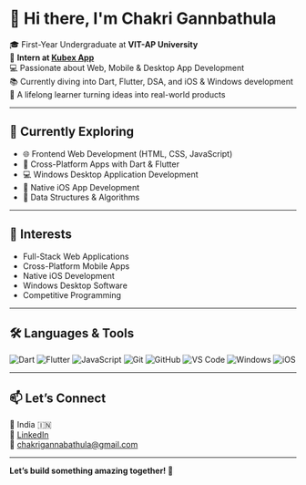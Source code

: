 # 👋 Hi there, I'm **Chakri Gannbathula**

🎓 First-Year Undergraduate at **VIT-AP University**  
💼 **Intern at [Kubex App](https://kubex.app)**  
💻 Passionate about Web, Mobile & Desktop App Development  
📚 Currently diving into Dart, Flutter, DSA, and iOS & Windows development  
🌱 A lifelong learner turning ideas into real-world products  

---

## 🚀 Currently Exploring
- 🌐 Frontend Web Development (HTML, CSS, JavaScript)  
- 📱 Cross-Platform Apps with Dart & Flutter  
- 💻 Windows Desktop Application Development  
- 🍎 Native iOS App Development  
- 🔢 Data Structures & Algorithms  

---

## 🧠 Interests
- Full-Stack Web Applications  
- Cross-Platform Mobile Apps  
- Native iOS Development  
- Windows Desktop Software  
- Competitive Programming  

---

## 🛠️ Languages & Tools


![Dart](https://img.shields.io/badge/Dart-0175C2?style=for-the-badge&logo=dart&logoColor=white)
![Flutter](https://img.shields.io/badge/Flutter-02569B?style=for-the-badge&logo=flutter&logoColor=white)
![JavaScript](https://img.shields.io/badge/JavaScript-F7DF1E?style=for-the-badge&logo=javascript&logoColor=black)
![Git](https://img.shields.io/badge/Git-F05032?style=for-the-badge&logo=git&logoColor=white)
![GitHub](https://img.shields.io/badge/GitHub-181717?style=for-the-badge&logo=github&logoColor=white)
![VS Code](https://img.shields.io/badge/VS%20Code-007ACC?style=for-the-badge&logo=visual-studio-code&logoColor=white)
![Windows](https://img.shields.io/badge/Windows-0078D6?style=for-the-badge&logo=windows&logoColor=white)
![iOS](https://img.shields.io/badge/iOS-000000?style=for-the-badge&logo=apple&logoColor=white)

---

## 📫 Let’s Connect

📍 India 🇮🇳  
🔗 [LinkedIn](https://www.linkedin.com/in/chakri-gannabathula-661a0132a)  
📧 chakrigannabathula@gmail.com  

---

**Let’s build something amazing together! 🚀**
